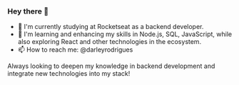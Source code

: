 ### Hey there 👋

- 🔭 I'm currently studying at Rocketseat as a backend developer.
- 🌱 I'm learning and enhancing my skills in Node.js, SQL, JavaScript, while also exploring React and other technologies in the ecosystem.
- 📫 How to reach me: @darleyrodrigues

Always looking to deepen my knowledge in backend development and integrate new technologies into my stack!
